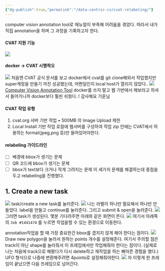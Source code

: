 ```yaml
---
{"dg-publish":true,"permalink":"/data-centric-cv/cvat-relabeling/"}
---
```


computer vision annotation tool로 매뉴얼이 부족해 어려움을 겪었다.
따라서 내가 직접 annotation을 하며 그 과정을 기록하고자 한다.
#### CVAT 지원 기능
![](https://i.imgur.com/C25bmpx.png)
#### docker -> CVAT 시행착오
![](https://i.imgur.com/qSnfl2K.png)
처음엔 CVAT 공식 문서를 보고 docker에서 cvat를 git clone해와서 작업했지만
super계정을 만들기 까진 성공했는데, 어쩐일인지 local host가 열리지 않았다..
![](https://i.imgur.com/SWZo21X.png)
[Computer Vision Annotation Tool](https://app.cvat.ai/)
docker를 쓰지 말고 웹 기반에서 해보라고 하셔서 들어가니까 docker보다 훨씬 쉬웠다..! 감사해요 기훈님
#### CVAT 작업  유형
1. cvat.org 서버 기반 작업
	• 500MB 의 Image Upload 제한
2. Local Install 기반 작업
   로컬에 웹서버를 구성하여 작업
zip 안에는 CVAT에서 허용하는 format(jpeg,png 등)만 들어있어야한다.

#### relabeling 가이드라인
- [ ] 배경에 bbox가 생기는 문제
- [ ] QR 코드에 bbox가 생기는 문제
- [ ] bbox가 text보다 크거나 작게 그려지는 문제
이 세가지 문제를 해결하는데 중점을 두고 relabeling을 진행했다.
## 1. Create a new task
![](https://i.imgur.com/DQPEO7T.png)
task/create a new task를 눌러준다.
![](https://i.imgur.com/4ydieTL.png)
나는 라벨이 하나만 필요해서 하나만 만들었다.
label을 만들고 continue를 눌러준다.
그리고 submit & open을 눌러준다.
![](https://i.imgur.com/6dHZnpL.png)
그러면 task가 생성된다. 몇분 기다려주면 아래와 같은 화면이 뜬다.
![](https://i.imgur.com/bkUsLId.png)
여기서 아래쪽의 `Job #1441474` 를 누르면 작업을할 수 있는 환경으로 이동한다.

annotation작업을 할 때 가장 중요한건 bbox를 겹치지 않게 해야 한다는 점이다.
![](https://i.imgur.com/cPzeUNx.png)
Draw new polygon을 눌러서 원하는 points 개수를 설정해준다.
여기서 주의할 점은 track이 아닌 shape를 눌러줘서 이 프레임에서만 작업해줘야 한다는 점이다.
(실제로 나는 처음에 track으로 해봤다가 다시 delete하고 재작업을 하는 뼈아픈 경험을 했다.)
UFO 형식으로 나중에 변환해주려면 4points로 설정해줘야한다.
![](https://i.imgur.com/m8ARaHF.png)
자 이렇게 한 프레임이 끝났으면 다음 프레임으로 넘어간다.